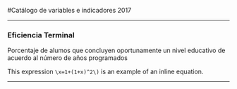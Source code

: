#Catálogo de variables e indicadores 2017

---

### Eficiencia Terminal

Porcentaje de alumos que concluyen oportunamente un nivel educativo de acuerdo al número de años programados

This expression `\x=1+(1+x)^2\)` is an example of an inline equation.

---

